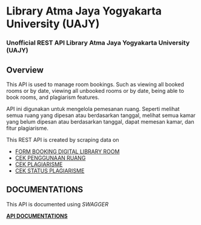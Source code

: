 # Library Atma Jaya Yogyakarta University (UAJY)

### Unofficial REST API Library Atma Jaya Yogyakarta University (UAJY)

## Overview

This API is used to manage room bookings. Such as viewing all booked rooms or by date, viewing all unbooked rooms or by date, being able to book rooms, and plagiarism features.

API ini digunakan untuk mengelola pemesanan ruang. Seperti melihat semua ruang yang dipesan atau berdasarkan tanggal, melihat semua kamar yang belum dipesan atau berdasarkan tanggal, dapat memesan kamar, dan fitur plagiarisme.

This REST API is created by scraping data on

- [FORM BOOKING DIGITAL LIBRARY ROOM](http://form.lib.uajy.ac.id/booking/default.aspx)
- [CEK PENGGUNAAN RUANG](http://form.lib.uajy.ac.id/booking/CekJadwal.aspx)
- [CEK PLAGIARISME](http://form.lib.uajy.ac.id/plagiarisme/)
- [CEK STATUS PLAGIARISME](http://form.lib.uajy.ac.id/plagiarisme/status.aspx)

## DOCUMENTATIONS
This API is documented using *SWAGGER*

**[API DOCUMENTATIONS](https://lib-uajy.vercel.app/)**